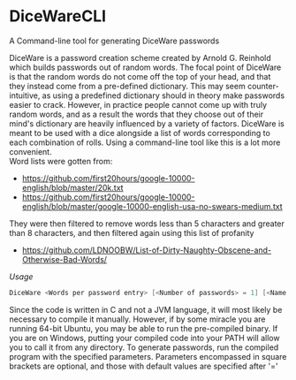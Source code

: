 # DiceWareCLI
A Command-line tool for generating DiceWare passwords
  
DiceWare is a password creation scheme created by Arnold G. Reinhold which builds passwords out of random words. The focal
point of DiceWare is that the random words do not come off the top of your head, and that they instead come from a pre-defined dictionary. This may seem counter-intuitive, as using a predefined dictionary should in theory make passwords easier to crack. However, in practice people cannot come up with truly random words, and as a result the words that they choose out of their mind's dictionary are heavily influenced by a variety of factors. DiceWare is meant to be used with a dice alongside a list of words corresponding to each combination of rolls. Using a command-line tool like this is a lot more convenient.  
Word lists were gotten from:
 - https://github.com/first20hours/google-10000-english/blob/master/20k.txt
 - https://github.com/first20hours/google-10000-english/blob/master/google-10000-english-usa-no-swears-medium.txt  
 
They were then filtered to remove words less than 5 characters and greater than 8 characters, and then filtered again using this list of profanity
 - https://github.com/LDNOOBW/List-of-Dirty-Naughty-Obscene-and-Otherwise-Bad-Words/  
 
*Usage*  
```c
DiceWare <Words per password entry> [<Number of passwords> = 1] [<Name of Transformation File>]
```

Since the code is written in C and not a JVM language, it will most likely be necessary to compile it manually. However, if by some miracle you are running 64-bit Ubuntu, you may be able to run the pre-compiled binary.
If you are on Windows, putting your compiled code into your PATH will allow you to call it from any directory.
To generate passwords, run the compiled program with the specified parameters. Parameters encompassed in square brackets are optional, and those with default values are specified after '='
